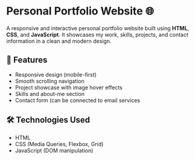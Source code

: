 # Personal Portfolio Website 🌐

A responsive and interactive personal portfolio website built using **HTML**, **CSS**, and **JavaScript**. It showcases my work, skills, projects, and contact information in a clean and modern design.

## 🚀 Features

- Responsive design (mobile-first)
- Smooth scrolling navigation
- Project showcase with image hover effects
- Skills and about-me section
- Contact form (can be connected to email services

## 🛠️ Technologies Used

- HTML
- CSS (Media Queries, Flexbox, Grid)
- JavaScript (DOM manipulation)
